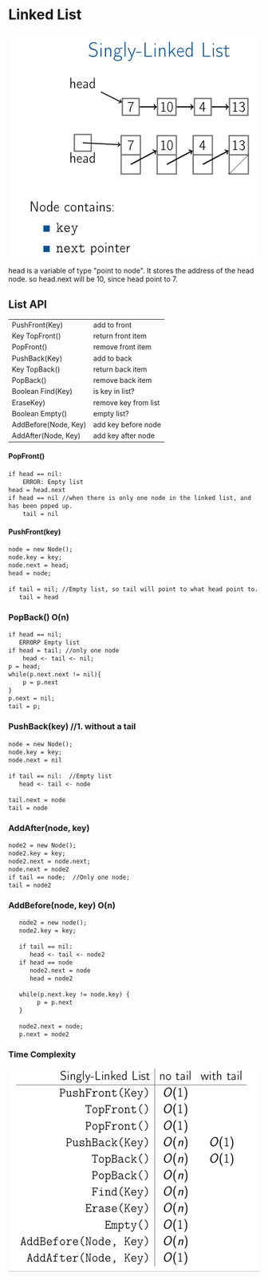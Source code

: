 # Linked List

![definition](../imgs/linkedlist.png)

head is a variable of type "point to node". It stores the address of the head node.
so head.next will be 10, since head point to 7.
 ## List API
 
|   |   |
|---|---|
|PushFront(Key) | add to front |
|Key TopFront() | return front item  |
| PopFront() | remove front item |
| PushBack(Key)  | add to back |
| Key TopBack()  | return back item |
| PopBack() | remove back item |
| Boolean Find(Key) | is key in list? |
| EraseKey) | remove key from list |
| Boolean Empty() | empty list?|
| AddBefore(Node, Key)| add key before node|
| AddAfter(Node, Key) | add key after node|

#### PopFront()    
    if head == nil:
        ERROR: Empty list
    head = head.next
    if head == nil //when there is only one node in the linked list, and has been poped up.
        tail = nil
        
#### PushFront(key)            
    node = new Node();
    node.key = key;
    node.next = head;
    head = node;
    
    if tail = nil; //Empty list, so tail will point to what head point to.
       tail = head 
       
### PopBack()       O(n)
    if head == nil;
       ERRORP Empty list
    if head = tail; //only one node
        head <- tail <- nil;
    p = head;
    while(p.next.next != nil){
        p = p.next
    }
    p.next = nil;
    tail = p;
       
### PushBack(key)  //1. without a tail
    node = new Node();
    node.key = key;
    node.next = nil
    
    if tail == nil:  //Empty list
       head <- tail <- node
    
    tail.next = node
    tail = node
    
### AddAfter(node, key)
    node2 = new Node();
    node2.key = key;
    node2.next = node.next;
    node.next = node2
    if tail == node;  //Only one node;
    tail = node2

### AddBefore(node, key)    O(n) 
       node2 = new node();
       node2.key = key;
       
       if tail == nil:
          head <- tail <- node2
       if head == node
          node2.next = node
          head = node2
        
       while(p.next.key != node.key) {
            p = p.next
       }
       
       node2.next = node;
       p.next = node2
   
### Time Complexity
![LinkedList](../imgs/linkedlist-timeCom.png)
     